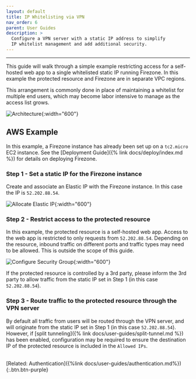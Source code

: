 ```yaml
---
layout: default
title: IP Whitelisting via VPN
nav_order: 6
parent: User Guides
description: >
  Configure a VPN server with a static IP address to simplify
  IP whitelist management and add additional security.
---
```

---

This guide will walk through a simple example restricting access for a
self-hosted web app to a single whitelisted static IP running Firezone.
In this example the protected resource and Firezone are
in separate VPC regions.

This arrangement is commonly done in place of maintaining a whitelist for
multiple end users, which may become labor intensive to manage as the access
list grows.

![Architecture](https://user-images.githubusercontent.com/52545545/154868328-688067dd-deca-4548-ac9d-f6ffe7eacf86.png){:width="600"}

## AWS Example

In this example, a Firezone instance has already been set up on
a `tc2.micro` EC2 instance.
See the
[Deployment Guide]({% link docs/deploy/index.md %})
for details on deploying Firezone.

### Step 1 - Set a static IP for the Firezone instance

Create and associate an Elastic IP with the Firezone instance. In this case the
IP is `52.202.88.54`.

![Allocate Elastic IP](https://user-images.githubusercontent.com/52545545/154821256-9335703b-a120-4a9d-b9f5-bbca673cef63.png){:width="600"}

### Step 2 - Restrict access to the protected resource

In this example, the protected resource is a self-hosted web app. Access to the
web app is restricted to only requests from `52.202.88.54`.
Depending on the resource, inbound traffic on different ports and traffic types
may need to be allowed. This is outside the scope of this guide.

![Configure Security Group](https://user-images.githubusercontent.com/52545545/154821653-160f91d4-44d1-4b6c-b453-31604be930dc.png){:width="600"}

If the protected resource is controlled by a 3rd party, please inform the 3rd
party to allow traffic from the static IP set in Step 1 (in this case `52.202.88.54`).

### Step 3 - Route traffic to the protected resource through the VPN server

By default all traffic from users will be routed through the VPN server,
and will originate from the static IP set in Step 1 (in this case `52.202.88.54`).
However, if
[split tunneling]({% link docs/user-guides/split-tunnel.md %})
has been enabled, configuration may be required to ensure the destination IP of
the protected resource is included in the `Allowed IPs`.

\
[Related: Authentication]({%link docs/user-guides/authentication.md%}){:.btn.btn-purple}
